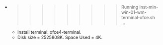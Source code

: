 * >>>>>>>>> Running inst-min-win-01-wm-terminal-xfce.sh ...
  * Install terminal: xfce4-terminal.
  * Disk size = 2525808K. Space Used = 4K.
